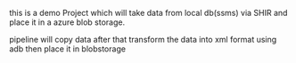 this is a demo Project which will take data from local db(ssms)
via SHIR and place it in a azure blob storage.

pipeline will copy data after that transform the data into xml format using adb then place it in blobstorage
